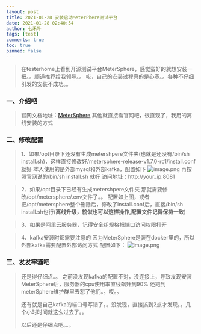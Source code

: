 ```yaml
---
layout: post
title: 2021-01-28 安装启动MeterPhere测试平台
date: 2021-01-28 02:40:54
author: 七禾叶
tags: [test]
comments: true
toc: true
pinned: false
---
```



> 在testerhome上看到开源测试平台MeterSphere，感觉蛮好的就想安装一把。。顺道推荐给我领导。。
> 哎，自己的安装过程真的是心塞。。各种不仔细引发的安装不成功。。

### 一、介绍吧

> 官网文档地址：[MeterSphere](https://metersphere.io/docs/)
> 其他就直接看官网吧，很直观了，我用的离线安装的方式

### 二、修改配置

> 1、如果/opt目录下还没有生成metershpere文件夹(也就是还没有/bin/sh install.sh)，这样直接修改好/metersphere-release-v1.7.0-rc1/install.conf就好
> 本人使用的是外部mysql和外部kafka，配置如下
> ![image.png](https://i.loli.net/2021/01/28/kRemgQ4SD5UVoMb.png)
> 再按照官网说的/bin/sh install.sh 就好
> 访问地址：http://your_ip:8081


> 2、如果/opt目录下已经有生成metershpere文件夹
> 那就需要修改/opt/metersphere/.env文件了。。
> 配置如上图，或者把/opt/metersphere整个删除后，修改了install.conf后，直接/bin/sh install.sh也行(**离线升级，貌似也可以这样操作,配置文件记得保持一致**)

> 3、如果是阿里云服务器，记得安全组规格把端口访问权限打开

> 4、kafka安装时都需要注意的
> 因为MeterSphere是装在docker里的，所以外部kafka需要配置外部访问方式
> 配置如下：
> ![image.png](https://i.loli.net/2021/01/28/YQA72EczSes9Tdi.png)

### 三、发发牢骚吧

> 还是得仔细点。。
> 之前没发现kafka的配置不对，没连接上，导致发现安装MeterSphere后，服务器的cpu使用率直线飙升到90%
> 还跑到meterSphere维护群里去怼了他们。。哎。。
>
> 还有就是自己kafka的端口号写错了。。没发现，直接搞到2点才发现。。几个小时时间就这么过去了。。
>
> 以后还是仔细点吧。。。
